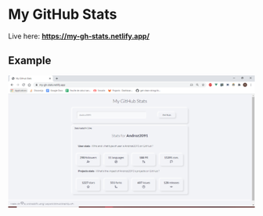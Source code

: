 # My GitHub Stats

Live here: **https://my-gh-stats.netlify.app/**

## Example

![example](./example.png)
